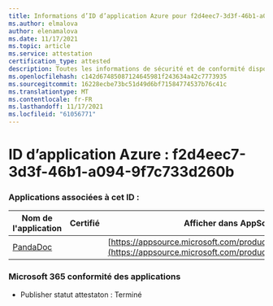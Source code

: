 ```yaml
---
title: Informations d’ID d’application Azure pour f2d4eec7-3d3f-46b1-a094-9f7c733d260b
ms.author: elmalova
author: elenamalova
ms.date: 11/17/2021
ms.topic: article
ms.service: attestation
certification_type: attested
description: Toutes les informations de sécurité et de conformité disponibles pour f2d4eec7-3d3f-46b1-a094-9f7c733d260b.
ms.openlocfilehash: c142d67485087124645981f243634a42c7773935
ms.sourcegitcommit: 16228ecbe73bc51d49d6bf71584774537b76c41c
ms.translationtype: MT
ms.contentlocale: fr-FR
ms.lasthandoff: 11/17/2021
ms.locfileid: "61056771"
---
```

# <a name="azure-app-id-f2d4eec7-3d3f-46b1-a094-9f7c733d260b"></a>ID d’application Azure : f2d4eec7-3d3f-46b1-a094-9f7c733d260b


### <a name="apps-associated-with-this-id"></a>Applications associées à cet ID :
| **Nom de l'application** | **Certifié** | **Afficher dans AppSource** |
|--------------|---------------|-----------------------|
| [PandaDoc](https://docs.microsoft.com/microsoft-365-app-certification/forward/WA200002927) |  | [https://appsource.microsoft.com/product/office/WA200002927](https://appsource.microsoft.com/product/office/WA200002927) |

### <a name="microsoft-365-app-compliance-status"></a>Microsoft 365 conformité des applications
- Publisher statut attestaton : Terminé
